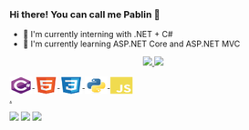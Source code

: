 ### Hi there! You can call me Pablin 🤗

- 🔭 I'm currently interning with .NET + C#
- 🌱 I'm currently learning ASP.NET Core and ASP.NET MVC

<div align="center">
  <a href="https://github.com/devpabloluiz">
  <img height="180em" src="https://github-readme-stats.vercel.app/api?username=devpabloluiz&show_icons=true&theme=github_dark&include_all_commits=true&count_private=true"/>
  <img height="180em" src="https://github-readme-stats.vercel.app/api/top-langs/?username=devpabloluiz&layout=compact&langs_count=7&theme=github_dark"/>
</div>

  <div style="display: inline_block"><br>
  <img align="center" alt="Pablo-Csharp" height="30" width="40" src="https://raw.githubusercontent.com/devicons/devicon/master/icons/csharp/csharp-original.svg">
  <img align="center" alt="Pablo-HTML" height="30" width="40" src="https://raw.githubusercontent.com/devicons/devicon/master/icons/html5/html5-original.svg">
  <img align="center" alt="Pablo-CSS" height="30" width="40" src="https://raw.githubusercontent.com/devicons/devicon/master/icons/css3/css3-original.svg">
  <img align="center" alt="Pablo-Python" height="30" width="40" src="https://raw.githubusercontent.com/devicons/devicon/master/icons/python/python-original.svg">
  <img align="center" alt="PABLO-Js" height="30" width="40" src="https://raw.githubusercontent.com/devicons/devicon/master/icons/javascript/javascript-plain.svg">
</div>
.
<div>

  <a href="https://api.whatsapp.com/send?phone=5521989412396&text=Ol%C3%A1%20Pablo%2C%20tudo%20bem%3F" target="_blank"><img src="https://img.shields.io/badge/WhatsApp-25D366?style=for-the-badge&logo=whatsapp&logoColor=white" target="_blank"></a>
  <a href = "mailto:contatopabloluiz@gmail.com"><img src="https://img.shields.io/badge/-Gmail-%23333?style=for-the-badge&logo=gmail&logoColor=white" target="_blank"></a>
  <a href="https://www.linkedin.com/in/pabloluiz01" target="_blank"><img src="https://img.shields.io/badge/-LinkedIn-%230077B5?style=for-the-badge&logo=linkedin&logoColor=white" target="_blank"></a>    	
  
</div>
